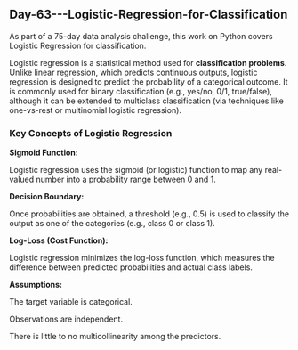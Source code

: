 ## Day-63---Logistic-Regression-for-Classification
As part of a 75-day data analysis challenge, this work on Python covers Logistic Regression for classification.

Logistic regression is a statistical method used for **classification problems**. Unlike linear regression, which predicts continuous outputs, logistic regression is designed to predict the probability of a categorical outcome. It is commonly used for binary classification (e.g., yes/no, 0/1, true/false), although it can be extended to multiclass classification (via techniques like one-vs-rest or multinomial logistic regression).

### Key Concepts of Logistic Regression

**Sigmoid Function:**

Logistic regression uses the sigmoid (or logistic) function to map any real-valued number into a probability range between 0 and 1.

**Decision Boundary:**

Once probabilities are obtained, a threshold (e.g., 0.5) is used to classify the output as one of the categories (e.g., class 0 or class 1).

**Log-Loss (Cost Function):**

Logistic regression minimizes the log-loss function, which measures the difference between predicted probabilities and actual class labels.

**Assumptions:**

The target variable is categorical.

Observations are independent.

There is little to no multicollinearity among the predictors.
